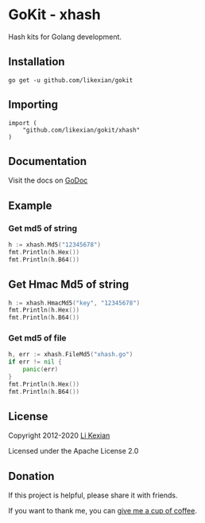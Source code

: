 # GoKit - xhash

Hash kits for Golang development.

## Installation

    go get -u github.com/likexian/gokit

## Importing

    import (
        "github.com/likexian/gokit/xhash"
    )

## Documentation

Visit the docs on [GoDoc](https://godoc.org/github.com/likexian/gokit/xhash)

## Example

### Get md5 of string

```go
h := xhash.Md5("12345678")
fmt.Println(h.Hex())
fmt.Println(h.B64())
```

## Get Hmac Md5 of string

```go
h := xhash.HmacMd5("key", "12345678")
fmt.Println(h.Hex())
fmt.Println(h.B64())
```

### Get md5 of file

```go
h, err := xhash.FileMd5("xhash.go")
if err != nil {
    panic(err)
}
fmt.Println(h.Hex())
fmt.Println(h.B64())
```

## License

Copyright 2012-2020 [Li Kexian](https://www.likexian.com/)

Licensed under the Apache License 2.0

## Donation

If this project is helpful, please share it with friends.

If you want to thank me, you can [give me a cup of coffee](https://www.likexian.com/donate/).
